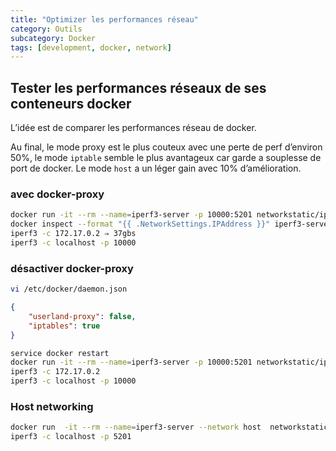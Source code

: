 ```yaml
---
title: "Optimizer les performances réseau"
category: Outils
subcategory: Docker
tags: [development, docker, network]
---
```


## Tester les performances réseaux de ses conteneurs docker

L’idée est de comparer les performances réseau de docker.

Au final, le mode proxy est le plus couteux avec une perte de perf d’environ 50%, le mode `iptable` semble le plus avantageux car garde a souplesse de port de docker. Le mode `host` a un léger gain avec 10% d’amélioration.

### avec docker-proxy

```bash
docker run -it --rm --name=iperf3-server -p 10000:5201 networkstatic/iperf3 -s
docker inspect --format "{{ .NetworkSettings.IPAddress }}" iperf3-server
iperf3 -c 172.17.0.2 ⇒ 37gbs
iperf3 -c localhost -p 10000 
```

### désactiver docker-proxy

```bash
vi /etc/docker/daemon.json
```

```json
{
    "userland-proxy": false,
    "iptables": true
}
```

```bash
service docker restart
docker run -it --rm --name=iperf3-server -p 10000:5201 networkstatic/iperf3 -s
iperf3 -c 172.17.0.2
iperf3 -c localhost -p 10000
```

### Host networking

```bash
docker run  -it --rm --name=iperf3-server --network host  networkstatic/iperf3 -s
iperf3 -c localhost -p 5201
```
